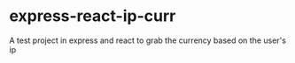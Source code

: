 # express-react-ip-curr
A test project in express and react to grab the currency based on the user's ip
